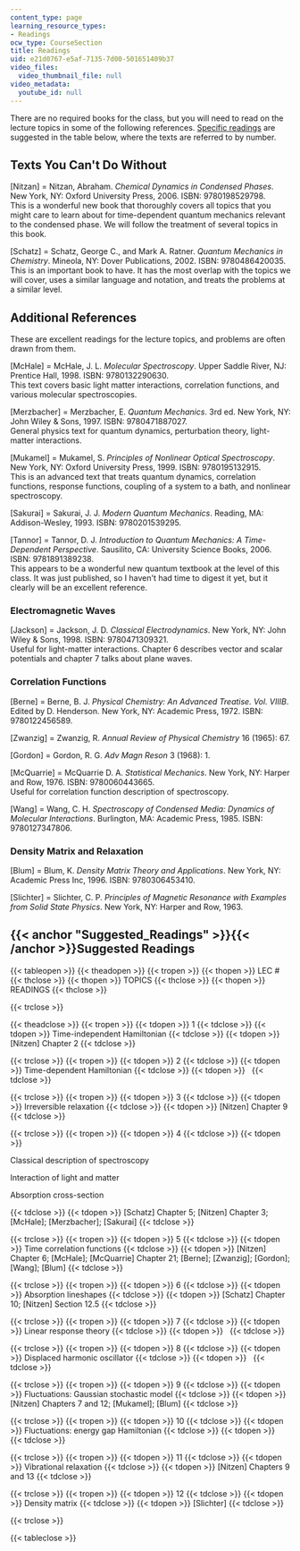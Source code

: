 ```yaml
---
content_type: page
learning_resource_types:
- Readings
ocw_type: CourseSection
title: Readings
uid: e21d0767-e5af-7135-7d00-501651409b37
video_files:
  video_thumbnail_file: null
video_metadata:
  youtube_id: null
---
```


There are no required books for the class, but you will need to read on the lecture topics in some of the following references. [Specific readings](#Suggested_Readings) are suggested in the table below, where the texts are referred to by number.

Texts You Can't Do Without
--------------------------

\[Nitzan\] = Nitzan, Abraham. _Chemical Dynamics in Condensed Phases_. New York, NY: Oxford University Press, 2006. ISBN: 9780198529798.  
This is a wonderful new book that thoroughly covers all topics that you might care to learn about for time-dependent quantum mechanics relevant to the condensed phase. We will follow the treatment of several topics in this book.

\[Schatz\] = Schatz, George C., and Mark A. Ratner. _Quantum Mechanics in Chemistry_. Mineola, NY: Dover Publications, 2002. ISBN: 9780486420035.  
This is an important book to have. It has the most overlap with the topics we will cover, uses a similar language and notation, and treats the problems at a similar level.

Additional References
---------------------

These are excellent readings for the lecture topics, and problems are often drawn from them.

\[McHale\] = McHale, J. L. _Molecular Spectroscopy_. Upper Saddle River, NJ: Prentice Hall, 1998. ISBN: 9780132290630.  
This text covers basic light matter interactions, correlation functions, and various molecular spectroscopies.

\[Merzbacher\] = Merzbacher, E. _Quantum Mechanics_. 3rd ed. New York, NY: John Wiley & Sons, 1997. ISBN: 9780471887027.  
General physics text for quantum dynamics, perturbation theory, light-matter interactions.

\[Mukamel\] = Mukamel, S. _Principles of Nonlinear Optical Spectroscopy_. New York, NY: Oxford University Press, 1999. ISBN: 9780195132915.  
This is an advanced text that treats quantum dynamics, correlation functions, response functions, coupling of a system to a bath, and nonlinear spectroscopy.

\[Sakurai\] = Sakurai, J. J. _Modern Quantum Mechanics_. Reading, MA: Addison-Wesley, 1993. ISBN: 9780201539295.

\[Tannor\] = Tannor, D. J. _Introduction to Quantum Mechanics: A Time-Dependent Perspective_. Sausilito, CA: University Science Books, 2006. ISBN: 9781891389238.  
This appears to be a wonderful new quantum textbook at the level of this class. It was just published, so I haven't had time to digest it yet, but it clearly will be an excellent reference.

### Electromagnetic Waves

\[Jackson\] = Jackson, J. D. _Classical Electrodynamics_. New York, NY: John Wiley & Sons, 1998. ISBN: 9780471309321.  
Useful for light-matter interactions. Chapter 6 describes vector and scalar potentials and chapter 7 talks about plane waves.

### Correlation Functions

\[Berne\] = Berne, B. J. _Physical Chemistry: An Advanced Treatise. Vol. VIIIB_. Edited by D. Henderson. New York, NY: Academic Press, 1972. ISBN: 9780122456589.

\[Zwanzig\] = Zwanzig, R. _Annual Review of Physical Chemistry_ 16 (1965): 67.

\[Gordon\] = Gordon, R. G. _Adv Magn Reson_ 3 (1968): 1.

\[McQuarrie\] = McQuarrie D. A. _Statistical Mechanics_. New York, NY: Harper and Row, 1976. ISBN: 9780060443665.  
Useful for correlation function description of spectroscopy.

\[Wang\] = Wang, C. H. _Spectroscopy of Condensed Media: Dynamics of Molecular Interactions_. Burlington, MA: Academic Press, 1985. ISBN: 9780127347806.

### Density Matrix and Relaxation

\[Blum\] = Blum, K. _Density Matrix Theory and Applications_. New York, NY: Academic Press Inc, 1996. ISBN: 9780306453410.

\[Slichter\] = Slichter, C. P. _Principles of Magnetic Resonance with Examples from Solid State Physics_. New York, NY: Harper and Row, 1963.

{{< anchor "Suggested_Readings" >}}{{< /anchor >}}Suggested Readings
--------------------------------------------------------------------

{{< tableopen >}}
{{< theadopen >}}
{{< tropen >}}
{{< thopen >}}
LEC #
{{< thclose >}}
{{< thopen >}}
TOPICS
{{< thclose >}}
{{< thopen >}}
READINGS
{{< thclose >}}

{{< trclose >}}

{{< theadclose >}}
{{< tropen >}}
{{< tdopen >}}
1
{{< tdclose >}}
{{< tdopen >}}
Time-independent Hamiltonian
{{< tdclose >}}
{{< tdopen >}}
\[Nitzen\] Chapter 2
{{< tdclose >}}

{{< trclose >}}
{{< tropen >}}
{{< tdopen >}}
2
{{< tdclose >}}
{{< tdopen >}}
Time-dependent Hamiltonian
{{< tdclose >}}
{{< tdopen >}}
 
{{< tdclose >}}

{{< trclose >}}
{{< tropen >}}
{{< tdopen >}}
3
{{< tdclose >}}
{{< tdopen >}}
Irreversible relaxation
{{< tdclose >}}
{{< tdopen >}}
\[Nitzen\] Chapter 9
{{< tdclose >}}

{{< trclose >}}
{{< tropen >}}
{{< tdopen >}}
4
{{< tdclose >}}
{{< tdopen >}}


Classical description of spectroscopy

Interaction of light and matter

Absorption cross-section


{{< tdclose >}}
{{< tdopen >}}
\[Schatz\] Chapter 5; \[Nitzen\] Chapter 3; \[McHale\]; \[Merzbacher\]; \[Sakurai\]
{{< tdclose >}}

{{< trclose >}}
{{< tropen >}}
{{< tdopen >}}
5
{{< tdclose >}}
{{< tdopen >}}
Time correlation functions
{{< tdclose >}}
{{< tdopen >}}
\[Nitzen\] Chapter 6; \[McHale\]; \[McQuarrie\] Chapter 21; \[Berne\]; \[Zwanzig\]; \[Gordon\]; \[Wang\]; \[Blum\]
{{< tdclose >}}

{{< trclose >}}
{{< tropen >}}
{{< tdopen >}}
6
{{< tdclose >}}
{{< tdopen >}}
Absorption lineshapes
{{< tdclose >}}
{{< tdopen >}}
\[Schatz\] Chapter 10; \[Nitzen\] Section 12.5
{{< tdclose >}}

{{< trclose >}}
{{< tropen >}}
{{< tdopen >}}
7
{{< tdclose >}}
{{< tdopen >}}
Linear response theory
{{< tdclose >}}
{{< tdopen >}}
 
{{< tdclose >}}

{{< trclose >}}
{{< tropen >}}
{{< tdopen >}}
8
{{< tdclose >}}
{{< tdopen >}}
Displaced harmonic oscillator
{{< tdclose >}}
{{< tdopen >}}
 
{{< tdclose >}}

{{< trclose >}}
{{< tropen >}}
{{< tdopen >}}
9
{{< tdclose >}}
{{< tdopen >}}
Fluctuations: Gaussian stochastic model
{{< tdclose >}}
{{< tdopen >}}
\[Nitzen\] Chapters 7 and 12; \[Mukamel\]; \[Blum\]
{{< tdclose >}}

{{< trclose >}}
{{< tropen >}}
{{< tdopen >}}
10
{{< tdclose >}}
{{< tdopen >}}
Fluctuations: energy gap Hamiltonian
{{< tdclose >}}
{{< tdopen >}}
 
{{< tdclose >}}

{{< trclose >}}
{{< tropen >}}
{{< tdopen >}}
11
{{< tdclose >}}
{{< tdopen >}}
Vibrational relaxation
{{< tdclose >}}
{{< tdopen >}}
\[Nitzen\] Chapters 9 and 13
{{< tdclose >}}

{{< trclose >}}
{{< tropen >}}
{{< tdopen >}}
12
{{< tdclose >}}
{{< tdopen >}}
Density matrix
{{< tdclose >}}
{{< tdopen >}}
\[Slichter\]
{{< tdclose >}}

{{< trclose >}}

{{< tableclose >}}